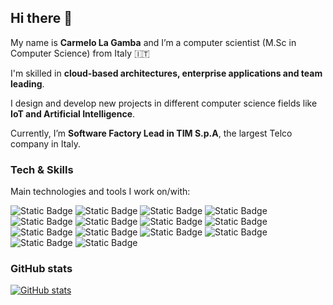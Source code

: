 ## Hi there 👋

My name is **Carmelo La Gamba** and I’m a computer scientist (M.Sc in Computer Science) from Italy 🇮🇹

I'm skilled in **cloud-based architectures, enterprise applications and team leading**. 

I design and develop new projects in different computer science fields like **IoT and Artificial Intelligence**.

Currently, I’m **Software Factory Lead in TIM S.p.A**, the largest Telco company in Italy.

### Tech & Skills ###

Main technologies and tools I work on/with:

![Static Badge](https://img.shields.io/badge/Language-Java-red?style=flat&logo=openjdk&color=dc3545)
![Static Badge](https://img.shields.io/badge/Language-Javascript/Nodejs-red?style=flat&logoColor=white&logo=javascript&color=dc3545)
![Static Badge](https://img.shields.io/badge/Language-Python-red?style=flat&logoColor=white&logo=Python&color=dc3545)
![Static Badge](https://img.shields.io/badge/Language-Android-red?style=flat&logo=android&logoColor=white&color=dc3545)
![Static Badge](https://img.shields.io/badge/Language-Kotlin-red?style=flat&logo=kotlin&logoColor=white&color=dc3545)
![Static Badge](https://img.shields.io/badge/Framework-Spring%20Boot-red?style=flat&logo=spring%20boot&logoColor=white&color=dc3545)
![Static Badge](https://img.shields.io/badge/Framework-Angular-red?style=flat&logo=angular&color=dc3545)
![Static Badge](https://img.shields.io/badge/Platform-Kubernetes-red?style=flat&logo=kubernetes&logoColor=white&color=dc3545)
![Static Badge](https://img.shields.io/badge/Platform-Google%20Cloud%20Platform-red?style=flat&logo=google%20cloud&logoColor=white&color=dc3545)
![Static Badge](https://img.shields.io/badge/Platform-Heroku-red?style=flat&logo=heroku&logoColor=white&color=dc3545)
![Static Badge](https://img.shields.io/badge/AI%20platform-OpenAI-red?style=flat&logo=openai&logoColor=white&color=dc3545)
![Static Badge](https://img.shields.io/badge/AI%20platform-Poe-red?style=flat&logo=poe&logoColor=white&color=dc3545)
![Static Badge](https://img.shields.io/badge/AI%20platform-Langchain-red?style=flat&logo=langchain&logoColor=white&color=dc3545)
![Static Badge](https://img.shields.io/badge/Versioning-Git-red?style=flat&logo=git&logoColor=white&color=dc3545)





### GitHub stats ###

[![GitHub stats](https://github-readme-stats.vercel.app/api?username=carmelolg&show_icons=true&hide_title=true&theme=transparent&bg_color=dc3545dd&title_color=ffffff&text_color=ffffff&icon_color=ffffff)](https://github.com/anuraghazra/github-readme-stats)



<!--
**carmelolg/carmelolg** is a ✨ _special_ ✨ repository because its `README.md` (this file) appears on your GitHub profile.

Here are some ideas to get you started:

- 🔭 I’m currently working on ...
- 🌱 I’m currently learning ...
- 👯 I’m looking to collaborate on ...
- 🤔 I’m looking for help with ...
- 💬 Ask me about ...
- 📫 How to reach me: ...
- 😄 Pronouns: ...
- ⚡ Fun fact: ...
-->
